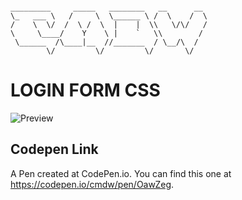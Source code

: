 
```

_________     _____   ________   __      __ 
\_   ___ \   /     \  \______ \ /  \    /  \
/    \  \/  /  \ /  \  |    |  \\   \/\/   /
\     \____/    Y    \ |    `   \\        / 
 \______  /\____|__  //_______  / \__/\  /  
        \/         \/         \/       \/                                
```


# LOGIN FORM CSS

![Preview](http://i448.photobucket.com/albums/qq208/concept_bucket/ngulik%20typing.gif)

## Codepen Link

A Pen created at CodePen.io. You can find this one at https://codepen.io/cmdw/pen/OawZeg.

 
